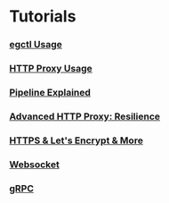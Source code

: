 # Tutorials

### [egctl Usage](2.1.egctl-Usage.md)
### [HTTP Proxy Usage](2.2.HTTP-Proxy-Usage.md)
### [Pipeline Explained](2.3.Pipeline-Explained.md)
### [Advanced HTTP Proxy: Resilience](2.4.Resilience.md)
### [HTTPS & Let's Encrypt & More](2.5.HTTPS-Lets-Encrypt.md)
### [Websocket](2.6.Websocket.md)
### [gRPC](2.7.gRPC.md)
